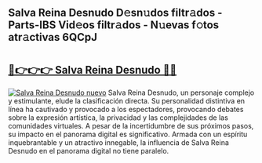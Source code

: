 ## Salva Reina Desnudo D𝚎sn𝚞dos filtr𝚊dos - Parts-IBS Vid𝚎os filtr𝚊dos - N𝚞evas f𝚘tos atr𝚊ctivas 6QCpJ

# <h2><a href="http://mb8k6e.tromn.icu/?c=Salva+Reina+Desnudo">🔗👉👉👉 Salva Reina Desnudo 🔗🔗</a></h2>

[![Salva Reina Desnudo nuevo](https://i.imgur.com/pEAQMta.gif)](http://mb8k6e.tromn.icu/?c=Salva+Reina+Desnudo)
Salva Reina Desnudo, un personaje complejo y estimulante, elude la clasificación directa. Su personalidad distintiva en línea ha cautivado y provocado a los espectadores, provocando debates sobre la expresión artística, la privacidad y las complejidades de las comunidades virtuales. A pesar de la incertidumbre de sus próximos pasos, su impacto en el panorama digital es significativo. Armada con un espíritu inquebrantable y un atractivo innegable, la influencia de Salva Reina Desnudo en el panorama digital no tiene paralelo.
